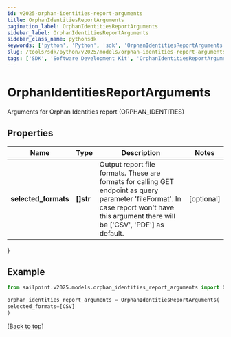 ```yaml
---
id: v2025-orphan-identities-report-arguments
title: OrphanIdentitiesReportArguments
pagination_label: OrphanIdentitiesReportArguments
sidebar_label: OrphanIdentitiesReportArguments
sidebar_class_name: pythonsdk
keywords: ['python', 'Python', 'sdk', 'OrphanIdentitiesReportArguments', 'V2025OrphanIdentitiesReportArguments'] 
slug: /tools/sdk/python/v2025/models/orphan-identities-report-arguments
tags: ['SDK', 'Software Development Kit', 'OrphanIdentitiesReportArguments', 'V2025OrphanIdentitiesReportArguments']
---
```


# OrphanIdentitiesReportArguments

Arguments for Orphan Identities report (ORPHAN_IDENTITIES)

## Properties

Name | Type | Description | Notes
------------ | ------------- | ------------- | -------------
**selected_formats** | **[]str** | Output report file formats. These are formats for calling GET endpoint as query parameter 'fileFormat'.  In case report won't have this argument there will be ['CSV', 'PDF'] as default. | [optional] 
}

## Example

```python
from sailpoint.v2025.models.orphan_identities_report_arguments import OrphanIdentitiesReportArguments

orphan_identities_report_arguments = OrphanIdentitiesReportArguments(
selected_formats=[CSV]
)

```
[[Back to top]](#) 

